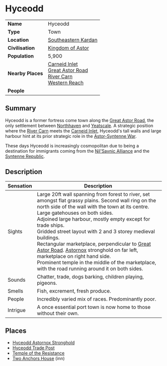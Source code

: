# Hyceodd

|||
| --- | --- |
| **Name** | Hyceodd | place.4
| **Type** | Town |
| **Location** | [Southeastern Kardan](../../regions/southeastern-kardan.md) |
| **Civilisation** | [Kingdom of Astor](../../../civilisations/kingdom-of-astor/kingdom-of-astor.md) |
| **Population** | 5,900 |
| **Nearby Places** | [Carneid Inlet](../../topography/seas-bays/carneid-inlet.md)<br>[Great Astor Road](../../roads/great-astor-road.md)<br>[River Carn](../../topography/rivers-lakes/river-carn.md)<br>[Western Reach](../../roads/western-reach.md) |
| **People** | |

## Summary

Hyceodd is a former fortress come town along the [Great Astor Road](../../roads/great-astor-road.md), the only settlement between [Northhaven](../cities/northhaven.md) and [Yeatscale](../cities/yeatscale.md). A strategic position where the [River Carn](../../topography/rivers-lakes/river-carn.md) meets the [Carneid Inlet](../../topography/seas-bays/carneid-inlet.md), Hyceodd's tall walls and large harbour hint at its prior strategic role in the [Astor-Syntenne War](../../../history/events/astor-syntenne-war.md).

These days Hyceodd is increasingly cosmopolitan due to being a destination for immigrants coming from the [Nil'Savnic Alliance](../../../civilisations/nilsavnic-alliance/nilsavnic-alliance.md) and the [Syntenne Republic](../../../civilisations/syntenne-republic/syntenne-republic.md).

## Description

| Sensation | Description |
| ---- | --- |
| Sights | Large 20ft wall spanning from forest to river, set amongst flat grassy plains. Second wall ring on the north side of the wall with the town at its centre. Large gatehouses on both sides.<br>Adjoined large harbour, mostly empty except for trade ships.<br>Gridded street layout with 2 and 3 storey medieval buildings.<br>Rectangular marketplace, perpendicular to [Great Astor Road](../../roads/great-astor-road.md). [Astornox](../../../organisations/government/astornox/astornox.md) stronghold on far left, marketplace on right hand side.<br>Prominent temple in the middle of the marketplace, with the road running around it on both sides. |
| Sounds | Chatter, trade, dogs barking, children playing, pigeons. |
| Smells | Fish, excrement, fresh produce. |
| People | Incredibly varied mix of races. Predominantly poor. |
| Intrigue | A once essential port town is now home to those without their own. |

## Places

- [Hyceodd Astornox Stronghold](../strongholds/hyceodd-astornox-stronghold.md)
- [Hyceodd Trade Post](../../buildings/stables/hyceodd-trade-post.md)
- [Temple of the Resistance](../../buildings/temples/temple-of-the-resistance.md)
- [Two Anchors House](../../buildings/inns-taverns/two-anchors-house.md) (inn)
